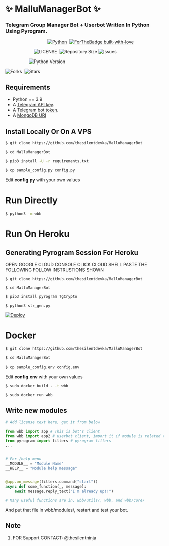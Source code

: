 # ✨ MalluManagerBot ✨
### Telegram Group Manager Bot + Userbot Written In Python Using Pyrogram.


&nbsp;&nbsp;&nbsp;&nbsp;&nbsp;&nbsp;&nbsp;&nbsp;&nbsp;&nbsp;&nbsp;&nbsp;&nbsp;&nbsp;&nbsp;&nbsp;&nbsp;&nbsp;&nbsp;&nbsp;&nbsp;&nbsp;&nbsp;&nbsp;&nbsp;&nbsp;&nbsp;&nbsp;&nbsp;&nbsp;&nbsp;&nbsp;&nbsp;&nbsp;[![Python](http://forthebadge.com/images/badges/made-with-python.svg)](https://python.org)&nbsp;
[![ForTheBadge built-with-love](http://ForTheBadge.com/images/badges/built-with-love.svg)](https://GitHub.com/thesilentdevka/)


&nbsp;&nbsp;&nbsp;&nbsp;&nbsp;&nbsp;&nbsp;&nbsp;&nbsp;&nbsp;&nbsp;&nbsp;&nbsp;&nbsp;&nbsp;&nbsp;&nbsp;&nbsp;&nbsp;&nbsp;&nbsp;&nbsp;&nbsp;![LICENSE](https://img.shields.io/github/license/thesilentdevka/MalluManagerBot?style=for-the-badge&logo=appveyor)&nbsp;
![Repository Size](https://img.shields.io/github/repo-size/thesilentdevka/MalluManagerBot?style=for-the-badge&logo=appveyor)
![Issues](https://img.shields.io/github/issues/thesilentdevka/MalluManagerBot?style=for-the-badge&logo=appveyor)&nbsp;


&nbsp;&nbsp;&nbsp;&nbsp;&nbsp;&nbsp;&nbsp;&nbsp;&nbsp;&nbsp;&nbsp;&nbsp;&nbsp;&nbsp;&nbsp;&nbsp;&nbsp;&nbsp;&nbsp;![Python Version](https://img.shields.io/badge/python-3.8-green?style=for-the-badge&logo=appveyor)&nbsp;

![Forks](https://img.shields.io/github/forks/thesilentdevka/MalluManagerBot?style=for-the-badge&logo=appveyor)&nbsp;
![Stars](https://img.shields.io/github/stars/thesilentdevka/MalluManagerBot?style=for-the-badge&logo=appveyor)




## Requirements

- Python == 3.9
- A [Telegram API key](https://docs.pyrogram.org/intro/setup#api-keys).
- A [Telegram bot token](https://t.me/botfather).
- A [MongoDB URI](https://telegra.ph/How-To-get-Mongodb-URI-04-06)


## Install Locally Or On A VPS

```sh
$ git clone https://github.com/thesilentdevka/MalluManagerBot

$ cd MalluManagerBot

$ pip3 install -U -r requirements.txt

$ cp sample_config.py config.py
```
Edit **config.py** with your own values

# Run Directly
```sh
$ python3 -m wbb
```

# Run On Heroku

## Generating Pyrogram Session For Heroku

OPEN GOOGLE CLOUD CONSOLE
CLICK CLOUD SHELL
PASTE THE FOLLOWING 
FOLLOW INSTRUSTIONS SHOWN

```
$ git clone https://github.com/thesilentdevka/MalluManagerBot

$ cd MalluManagerBot

$ pip3 install pyrogram TgCrypto

$ python3 str_gen.py
```

[![Deploy](https://www.herokucdn.com/deploy/button.png)](https://heroku.com/deploy?template=https://github.com/thesilentdevka/MalluManagerBot)


# Docker

```sh
$ git clone https://github.com/thesilentdevka/MalluManagerBot

$ cd MalluManagerBot

$ cp sample_config.env config.env
```
Edit **config.env** with your own values

```sh
$ sudo docker build . -t wbb

$ sudo docker run wbb
```

## Write new modules

```py
# Add license text here, get it from below

from wbb import app # This is bot's client
from wbb import app2 # userbot client, import it if module is related to userbot
from pyrogram import filters # pyrogram filters
...


# For /help menu
__MODULE__ = "Module Name"
__HELP__ = "Module help message"


@app.on_message(filters.command("start"))
async def some_function(_, message):
    await message.reply_text("I'm already up!!")

# Many useful functions are in, wbb/utils/, wbb, and wbb/core/
```

And put that file in wbb/modules/, restart and test your bot.

## Note

1. FOR Support CONTACT: @thesilentninja
